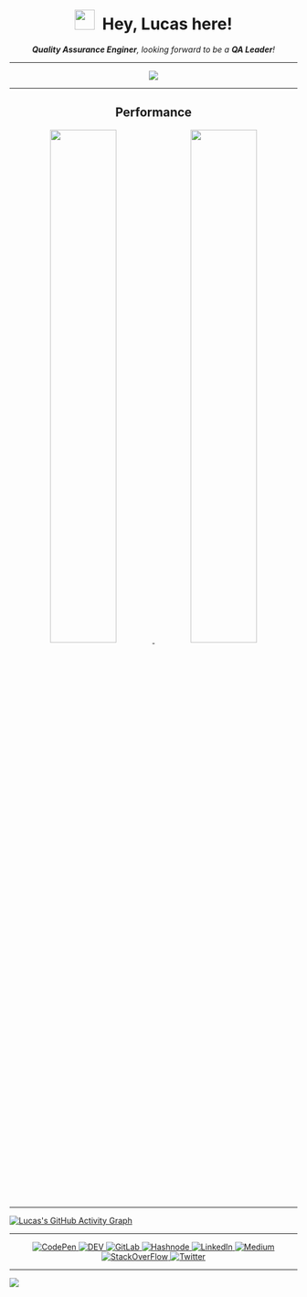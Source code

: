 <h1 align="center"><img src="https://github.com/TheDudeThatCode/TheDudeThatCode/blob/master/Assets/Hi.gif" width="35px">&nbsp;&nbsp;Hey, Lucas here!</h1>
<p align='center'><em><b>Quality Assurance Enginer</b>, looking forward to be a <b>QA Leader</b>!</em></p>

---

<!-- missing python -->

<p align='center'><a href="https://github.com/lflucasferreira">
  <img src="https://github-readme-stats.vercel.app/api/top-langs/?username=lflucasferreira&theme=dark&layout=compact&langs_count=10&hide=html,css,jupyter notebook,vue,shell" />
</a></p>

---

<h2 align='center'>Performance</h2>

<p align='center'><a href="https://github.com/lflucasferreira">
  <img width="48%" src="https://github-readme-stats.vercel.app/api?username=lflucasferreira&theme=dark&show_icons=true" />
  <img width="48%" src="https://github-readme-streak-stats.herokuapp.com?user=lflucasferreira&theme=black-ice" />
</a></p>

---

<!-- <h2 align='center'>Languages I've worked with</h2>

<p align='center'>
  <img src="https://wakatime.com/share/@murtuzaalisurti/c83fa1b8-c978-4caf-94c5-2ac8d76b861f.svg" style="width: 70%; height= auto;" />
</p>

<div>
  <h1 align="center">Coding Time</h1>
  <p align="center"><a href="https://wakatime.com/@0112ced1-d1d0-499a-800d-64371513f9c6"><img src="https://wakatime.com/badge/user/0112ced1-d1d0-499a-800d-64371513f9c6.svg" alt="Total time coded since Jan 13 2022" /></a></p>
</div>

--- -->

[![Lucas's GitHub Activity Graph](https://activity-graph.herokuapp.com/graph?username=lflucasferreira&theme=react-dark)](https://github.com/lflucasferreira)

---

<p align="center">
  <a href="https://codepen.io/lflucasferreira">
    <img src="https://img.shields.io/badge/codepen-purple.svg?&style=for-the-badge&logo=codepen&logoColor=white" alt="CodePen" />
  </a>
  <a href="https://dev.to/lflucasferreira">
    <img src="https://img.shields.io/badge/dev.to-%2312100E.svg?&style=for-the-badge&logo=dev.to&logoColor=white" alt="DEV" />
  </a>
  <a href="https://gitlab.com/lflucasferreira">
    <img src="https://img.shields.io/badge/gitlab-white.svg?&style=for-the-badge&logo=gitlab&logoColor=white" alt="GitLab" />
  </a>
  <a href="https://lucas.hashnode.dev">
    <img src="https://img.shields.io/badge/Hashnode-2962FF?style=for-the-badge&logo=hashnode&logoColor=white" alt="Hashnode" />
  </a>
  <a href="https://linkedin.com/in/lflucasferreira">
    <img src="https://img.shields.io/badge/linkedin-%230077B5.svg?&style=for-the-badge&logo=linkedin&logoColor=white" alt="LinkedIn" />
  </a>
  <a href="https://medium.com/@lflucasferreira">
    <img src="https://img.shields.io/badge/medium-%03a57a.svg?&style=for-the-badge&logo=medium&logoColor=white" alt="Medium" />
  </a>
  <a href="https://stackoverflow.com/users/13920529">
    <img src="https://img.shields.io/badge/stackoverflow-orange.svg?&style=for-the-badge&logo=stackoverflow&logoColor=white" alt="StackOverFlow" />
  </a>
  <a href="https://twitter.com/lflucasferreira">
    <img src="https://img.shields.io/badge/twitter-blue.svg?&style=for-the-badge&logo=twitter&logoColor=white" alt="Twitter" />
  </a>
</p>

---

<!-- **AboutMe.rb**

```ruby
class About < Me
  def current_workplace
    {
      company: 'Questrade Finantial Group',
      position: 'Senior QA Engineer',
      country: 'Brazil'
    }.freeze
  end
  
  def programming
    %w[JavaScript Ruby Python Java]
  end
  
  def testing
    {
      javascript: ["Cypress", "Postman", "Jest"],
      ruby: [
        "Cucumber", "RSpec", "Capybara", "SitePrism", "Nokogiri", 
        "Faker", "FactoryBot", "HTTParty", "RestClient", "Appium"
      ],
      java: ["Rest Arrured"],
      cli: ["SSH", "cURL", "Newman", "HTTPie"]
    }
  end
  
  def devops
    %w[Docker Jenkins Travis Git SonarQube RabbitMQ]
  
  def databases
    %w[MongoDB Redis MSSQL MySQL PostgreSQL Oracle]
  end
end
``` -->

![](https://visitor-badge.glitch.me/badge?page_id=lflucasferreira.lflucasferreira)
